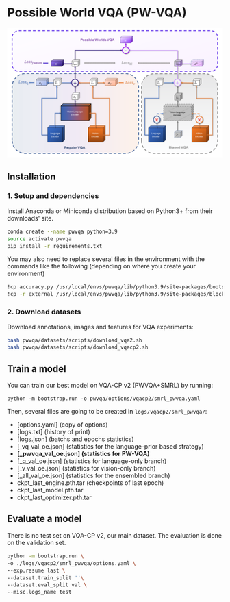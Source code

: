 # Possible World VQA (PW-VQA)

<p align="center">
    <img src="assets/pwvqa.png" />
</p>

## Installation


### 1. Setup and dependencies

Install Anaconda or Miniconda distribution based on Python3+ from their downloads' site.

```bash
conda create --name pwvqa python=3.9
source activate pwvqa
pip install -r requirements.txt
```

You may also need to replace several files in the environment with the commands like the following (depending on where you create your environment)

```bash
!cp accuracy.py /usr/local/envs/pwvqa/lib/python3.9/site-packages/bootstrap/models/metrics
!cp -r external /usr/local/envs/pwvqa/lib/python3.9/site-packages/block/
```

### 2. Download datasets

Download annotations, images and features for VQA experiments:
```bash
bash pwvqa/datasets/scripts/download_vqa2.sh
bash pwvqa/datasets/scripts/download_vqacp2.sh
```

## Train a model

You can train our best model on VQA-CP v2 (PWVQA+SMRL) by running:
```bash?
python -m bootstrap.run -o pwvqa/options/vqacp2/smrl_pwvqa.yaml
```
Then, several files are going to be created in `logs/vqacp2/smrl_pwvqa/`:
- [options.yaml] (copy of options)
- [logs.txt] (history of print)
- [logs.json] (batchs and epochs statistics)
- [\_vq\_val\_oe.json] (statistics for the language-prior based strategy)
- **[\_pwvqa\_val\_oe.json] (statistics for PW-VQA)**
- [\_q\_val\_oe.json] (statistics for language-only branch)
- [\_v\_val\_oe.json] (statistics for vision-only branch)
- [\_all\_val\_oe.json] (statistics for the ensembled branch)
- ckpt_last_engine.pth.tar (checkpoints of last epoch)
- ckpt_last_model.pth.tar
- ckpt_last_optimizer.pth.tar


## Evaluate a model

There is no test set on VQA-CP v2, our main dataset. The evaluation is done on the validation set.

```bash
python -m bootstrap.run \
-o ./logs/vqacp2/smrl_pwvqa/options.yaml \
--exp.resume last \
--dataset.train_split ''\
--dataset.eval_split val \
--misc.logs_name test 
```